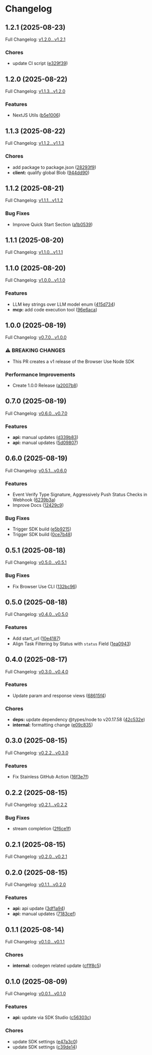 # Changelog

## 1.2.1 (2025-08-23)

Full Changelog: [v1.2.0...v1.2.1](https://github.com/browser-use/browser-use-node/compare/v1.2.0...v1.2.1)

### Chores

* update CI script ([e329f39](https://github.com/browser-use/browser-use-node/commit/e329f394391879c94aec2f928cf62180ba354542))

## 1.2.0 (2025-08-22)

Full Changelog: [v1.1.3...v1.2.0](https://github.com/browser-use/browser-use-node/compare/v1.1.3...v1.2.0)

### Features

* NextJS Utils ([b5e1006](https://github.com/browser-use/browser-use-node/commit/b5e10060a064de9a9454fa90e461f09154094742))

## 1.1.3 (2025-08-22)

Full Changelog: [v1.1.2...v1.1.3](https://github.com/browser-use/browser-use-node/compare/v1.1.2...v1.1.3)

### Chores

* add package to package.json ([28293f9](https://github.com/browser-use/browser-use-node/commit/28293f9d1f3807dd8580450c5ba98a18392191be))
* **client:** qualify global Blob ([944dd90](https://github.com/browser-use/browser-use-node/commit/944dd905151ef5030991f8dfd0168cf88d940068))

## 1.1.2 (2025-08-21)

Full Changelog: [v1.1.1...v1.1.2](https://github.com/browser-use/browser-use-node/compare/v1.1.1...v1.1.2)

### Bug Fixes

* Improve Quick Start Section ([a1b0539](https://github.com/browser-use/browser-use-node/commit/a1b0539a5e04c9b31fd4f1e798d71dd5d02d1976))

## 1.1.1 (2025-08-20)

Full Changelog: [v1.1.0...v1.1.1](https://github.com/browser-use/browser-use-node/compare/v1.1.0...v1.1.1)

## 1.1.0 (2025-08-20)

Full Changelog: [v1.0.0...v1.1.0](https://github.com/browser-use/browser-use-node/compare/v1.0.0...v1.1.0)

### Features

* LLM key strings over LLM model enum ([415d734](https://github.com/browser-use/browser-use-node/commit/415d734d7f1c8cec85d3aee9f0e1050f31a7b1ac))
* **mcp:** add code execution tool ([96e6aca](https://github.com/browser-use/browser-use-node/commit/96e6acad04252d075543b60a8de59f95648ca8a7))

## 1.0.0 (2025-08-19)

Full Changelog: [v0.7.0...v1.0.0](https://github.com/browser-use/browser-use-node/compare/v0.7.0...v1.0.0)

### ⚠ BREAKING CHANGES

* This PR creates a v1 release of the Browser Use Node SDK

### Performance Improvements

* Create 1.0.0 Release ([a2007b8](https://github.com/browser-use/browser-use-node/commit/a2007b806fac33b89092b8bebbc4bbe972de6c76))

## 0.7.0 (2025-08-19)

Full Changelog: [v0.6.0...v0.7.0](https://github.com/browser-use/browser-use-node/compare/v0.6.0...v0.7.0)

### Features

* **api:** manual updates ([d339b83](https://github.com/browser-use/browser-use-node/commit/d339b83355a358c7a55fa501576403cb30e0aa31))
* **api:** manual updates ([5d09807](https://github.com/browser-use/browser-use-node/commit/5d09807eb2cb8fa30555775d0a5cb21b2c7f3c7f))

## 0.6.0 (2025-08-19)

Full Changelog: [v0.5.1...v0.6.0](https://github.com/browser-use/browser-use-node/compare/v0.5.1...v0.6.0)

### Features

* Event Verify Type Signature, Aggressively Push Status Checks in Webhook ([6239b3a](https://github.com/browser-use/browser-use-node/commit/6239b3a632df204ab01fcc89c40890d80d0c1bf6))
* Improve Docs ([12429c9](https://github.com/browser-use/browser-use-node/commit/12429c9289030fc8c4c1bbb7fe5aa249c08ec8ee))


### Bug Fixes

* Trigger SDK build ([e5b9215](https://github.com/browser-use/browser-use-node/commit/e5b9215d158a2e50a736ba185dd641dece9d96bb))
* Trigger SDK build ([0ce7b48](https://github.com/browser-use/browser-use-node/commit/0ce7b48d3920460c40091d0449413c7c59d4ef19))

## 0.5.1 (2025-08-18)

Full Changelog: [v0.5.0...v0.5.1](https://github.com/browser-use/browser-use-node/compare/v0.5.0...v0.5.1)

### Bug Fixes

* Fix Browser Use CLI ([132bc96](https://github.com/browser-use/browser-use-node/commit/132bc96cdb1917c6d95b84382463b08d0e75096e))

## 0.5.0 (2025-08-18)

Full Changelog: [v0.4.0...v0.5.0](https://github.com/browser-use/browser-use-node/compare/v0.4.0...v0.5.0)

### Features

* Add start_url ([10e4187](https://github.com/browser-use/browser-use-node/commit/10e4187e952398bb1bd7f1607a0450cca0e25b0f))
* Align Task Filtering by Status with `status` Field ([1ea0943](https://github.com/browser-use/browser-use-node/commit/1ea0943b3cbca9fb9f40e36c33094756c979ac54))

## 0.4.0 (2025-08-17)

Full Changelog: [v0.3.0...v0.4.0](https://github.com/browser-use/browser-use-node/compare/v0.3.0...v0.4.0)

### Features

* Update param and response views ([68615f4](https://github.com/browser-use/browser-use-node/commit/68615f4851b05203a78520c34409ad4c8f043cc4))


### Chores

* **deps:** update dependency @types/node to v20.17.58 ([42c532e](https://github.com/browser-use/browser-use-node/commit/42c532ede1ba630159e410ebf3c8cc8a73721242))
* **internal:** formatting change ([e09c835](https://github.com/browser-use/browser-use-node/commit/e09c8357715abca8d1e095316a7f43d171a3a0f9))

## 0.3.0 (2025-08-15)

Full Changelog: [v0.2.2...v0.3.0](https://github.com/browser-use/browser-use-node/compare/v0.2.2...v0.3.0)

### Features

* Fix Stainless GitHub Action ([16f3e7f](https://github.com/browser-use/browser-use-node/commit/16f3e7f6a43c5f29c81543624ca56cfd72b8e0cf))

## 0.2.2 (2025-08-15)

Full Changelog: [v0.2.1...v0.2.2](https://github.com/browser-use/browser-use-node/compare/v0.2.1...v0.2.2)

### Bug Fixes

* stream completion ([2f6ce1f](https://github.com/browser-use/browser-use-node/commit/2f6ce1f1a312ba3f94872e262db2c17df5f6bf56))

## 0.2.1 (2025-08-15)

Full Changelog: [v0.2.0...v0.2.1](https://github.com/browser-use/browser-use-node/compare/v0.2.0...v0.2.1)

## 0.2.0 (2025-08-15)

Full Changelog: [v0.1.1...v0.2.0](https://github.com/browser-use/browser-use-node/compare/v0.1.1...v0.2.0)

### Features

* **api:** api update ([3df1a94](https://github.com/browser-use/browser-use-node/commit/3df1a94275d67ce41756227e6f0b749b2c3ed009))
* **api:** manual updates ([7183cef](https://github.com/browser-use/browser-use-node/commit/7183cef2c497b83985d368cb3a559fc0e11e4082))

## 0.1.1 (2025-08-14)

Full Changelog: [v0.1.0...v0.1.1](https://github.com/browser-use/browser-use-node/compare/v0.1.0...v0.1.1)

### Chores

* **internal:** codegen related update ([cf1f8c5](https://github.com/browser-use/browser-use-node/commit/cf1f8c5e6f2ba3b1b4795ad0e5fd1e1eaba2c187))

## 0.1.0 (2025-08-09)

Full Changelog: [v0.0.1...v0.1.0](https://github.com/browser-use/browser-use-node/compare/v0.0.1...v0.1.0)

### Features

* **api:** update via SDK Studio ([c56303c](https://github.com/browser-use/browser-use-node/commit/c56303c06357c1b24d6e797dd9a1fb7ca4e4249b))


### Chores

* update SDK settings ([e47a3c0](https://github.com/browser-use/browser-use-node/commit/e47a3c0111c16d7c1e7096a8b69f5e77c85f82fe))
* update SDK settings ([c39de14](https://github.com/browser-use/browser-use-node/commit/c39de1490a0d59e65b376efa94ec959b87b43d47))
